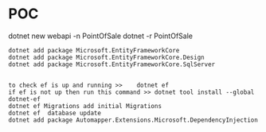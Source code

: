 # POC

dotnet new webapi -n PointOfSale 
	dotnet -r PointOfSale
	
	dotnet add package Microsoft.EntityFrameworkCore
	dotnet add package Microsoft.EntityFrameworkCore.Design
	dotnet add package Microsoft.EntityFrameworkCore.SqlServer

	
	to check ef is up and running >>	dotnet ef
	if ef is not up then run this command >> dotnet tool install --global dotnet-ef
	dotnet ef Migrations add initial Migrations
	dotnet ef  database update
	dotnet add package Automapper.Extensions.Microsoft.DependencyInjection
